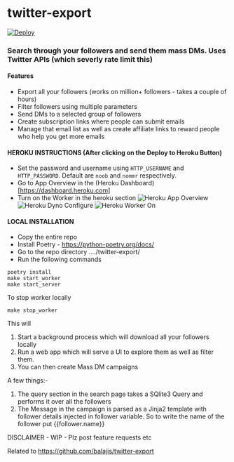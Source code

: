 # twitter-export
[![Deploy](https://www.herokucdn.com/deploy/button.svg)](https://heroku.com/deploy)

### Search through your followers and send them mass DMs. Uses Twitter APIs (which severly rate limit this)

#### Features
- Export all your followers (works on million+ followers - takes a couple of hours)
- Filter followers using multiple parameters
- Send DMs to a selected group of followers
- Create subscription links where people can submit emails
- Manage that email list as well as create affiliate links to reward people who help you get more emails

#### HEROKU INSTRUCTIONS (After clicking on the Deploy to Heroku Button)
- Set the password and username using `HTTP_USERNAME` and `HTTP_PASSWORD`. Default are `noob` and `nommr` respectively.
- Go to App Overview in the (Heroku Dashboard)[https://dashboard.heroku.com]
- Turn on the Worker in the heroku section
![Heroku App Overview](https://raw.githubusercontent.com/MohitKumar1991/twitter-export/f/salchemy/docs/heroku_app_overview.png)
![Heroku Dyno Configure](https://github.com/MohitKumar1991/twitter-export/blob/f/salchemy/docs/worker_dyno_off.png?raw=true)
![Heroku Worker On](https://github.com/MohitKumar1991/twitter-export/blob/f/salchemy/docs/worker_start.png?raw=true)


#### LOCAL INSTALLATION
- Copy the entire repo
- Install Poetry - https://python-poetry.org/docs/
- Go to the repo directory ..../twitter-export/
- Run the following commands

```shell
poetry install
make start_worker
make start_server
```

To stop worker locally
```
make stop_worker
```

This will 
1. Start a background process which will download all your followers locally
2. Run a web app which will serve a UI to explore them as well as filter them.
3. You can then create Mass DM campaigns

A few things:-
1. The query section in the search page takes a SQlite3 Query and performs it over all the followers
2. The Message in the campaign is parsed as a Jinja2 template with follower details injected in follower variable. So to write the name of the follower put {{follower.name}}

DISCLAIMER - WIP - Plz post feature requests etc

Related to https://github.com/balajis/twitter-export

